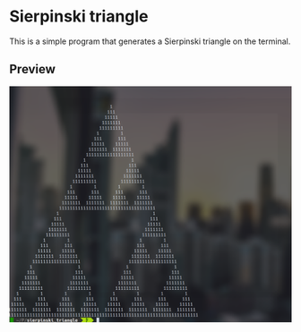 # Sierpinski triangle

This is a simple program that generates a Sierpinski triangle on the terminal.

## Preview

![Sierpinski triangle](img/preview.png)
